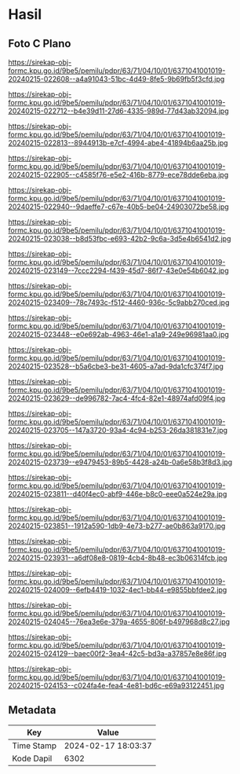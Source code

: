 # Hasil

## Foto C Plano

https://sirekap-obj-formc.kpu.go.id/9be5/pemilu/pdpr/63/71/04/10/01/6371041001019-20240215-022608--a4a91043-51bc-4d49-8fe5-9b69fb5f3cfd.jpg

https://sirekap-obj-formc.kpu.go.id/9be5/pemilu/pdpr/63/71/04/10/01/6371041001019-20240215-022712--b4e39d11-27d6-4335-989d-77d43ab32094.jpg

https://sirekap-obj-formc.kpu.go.id/9be5/pemilu/pdpr/63/71/04/10/01/6371041001019-20240215-022813--8944913b-e7cf-4994-abe4-41894b6aa25b.jpg

https://sirekap-obj-formc.kpu.go.id/9be5/pemilu/pdpr/63/71/04/10/01/6371041001019-20240215-022905--c4585f76-e5e2-416b-8779-ece78dde6eba.jpg

https://sirekap-obj-formc.kpu.go.id/9be5/pemilu/pdpr/63/71/04/10/01/6371041001019-20240215-022940--9daeffe7-c67e-40b5-be04-24903072be58.jpg

https://sirekap-obj-formc.kpu.go.id/9be5/pemilu/pdpr/63/71/04/10/01/6371041001019-20240215-023038--b8d53fbc-e693-42b2-9c6a-3d5e4b6541d2.jpg

https://sirekap-obj-formc.kpu.go.id/9be5/pemilu/pdpr/63/71/04/10/01/6371041001019-20240215-023149--7ccc2294-f439-45d7-86f7-43e0e54b6042.jpg

https://sirekap-obj-formc.kpu.go.id/9be5/pemilu/pdpr/63/71/04/10/01/6371041001019-20240215-023409--78c7493c-f512-4460-936c-5c9abb270ced.jpg

https://sirekap-obj-formc.kpu.go.id/9be5/pemilu/pdpr/63/71/04/10/01/6371041001019-20240215-023448--e0e692ab-4963-46e1-a1a9-249e96981aa0.jpg

https://sirekap-obj-formc.kpu.go.id/9be5/pemilu/pdpr/63/71/04/10/01/6371041001019-20240215-023528--b5a6cbe3-be31-4605-a7ad-9da1cfc374f7.jpg

https://sirekap-obj-formc.kpu.go.id/9be5/pemilu/pdpr/63/71/04/10/01/6371041001019-20240215-023629--de996782-7ac4-4fc4-82e1-48974afd09f4.jpg

https://sirekap-obj-formc.kpu.go.id/9be5/pemilu/pdpr/63/71/04/10/01/6371041001019-20240215-023705--147a3720-93a4-4c94-b253-26da381831e7.jpg

https://sirekap-obj-formc.kpu.go.id/9be5/pemilu/pdpr/63/71/04/10/01/6371041001019-20240215-023739--e9479453-89b5-4428-a24b-0a6e58b3f8d3.jpg

https://sirekap-obj-formc.kpu.go.id/9be5/pemilu/pdpr/63/71/04/10/01/6371041001019-20240215-023811--d40f4ec0-abf9-446e-b8c0-eee0a524e29a.jpg

https://sirekap-obj-formc.kpu.go.id/9be5/pemilu/pdpr/63/71/04/10/01/6371041001019-20240215-023851--1912a590-1db9-4e73-b277-ae0b863a9170.jpg

https://sirekap-obj-formc.kpu.go.id/9be5/pemilu/pdpr/63/71/04/10/01/6371041001019-20240215-023931--a6df08e8-0819-4cb4-8b48-ec3b06314fcb.jpg

https://sirekap-obj-formc.kpu.go.id/9be5/pemilu/pdpr/63/71/04/10/01/6371041001019-20240215-024009--6efb4419-1032-4ec1-bb44-e9855bbfdee2.jpg

https://sirekap-obj-formc.kpu.go.id/9be5/pemilu/pdpr/63/71/04/10/01/6371041001019-20240215-024045--76ea3e6e-379a-4655-806f-b497968d8c27.jpg

https://sirekap-obj-formc.kpu.go.id/9be5/pemilu/pdpr/63/71/04/10/01/6371041001019-20240215-024129--baec00f2-3ea4-42c5-bd3a-a37857e8e86f.jpg

https://sirekap-obj-formc.kpu.go.id/9be5/pemilu/pdpr/63/71/04/10/01/6371041001019-20240215-024153--c024fa4e-fea4-4e81-bd6c-e69a93122451.jpg


## Metadata

| Key        | Value               |
| ---------- | ------------------- |
| Time Stamp | 2024-02-17 18:03:37 |
| Kode Dapil | 6302                |



